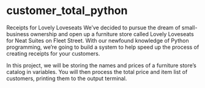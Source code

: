 # customer_total_python
Receipts for Lovely Loveseats
We’ve decided to pursue the dream of small-business ownership and open up a furniture store called Lovely Loveseats for Neat Suites on Fleet Street. With our newfound knowledge of Python programming, we’re going to build a system to help speed up the process of creating receipts for your customers.

In this project, we will be storing the names and prices of a furniture store’s catalog in variables. You will then process the total price and item list of customers, printing them to the output terminal.
